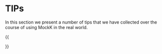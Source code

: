 # TIPs

In this section we present a number of tips that we have collected over the course of using MockK in the real world.

{{<section>}}

